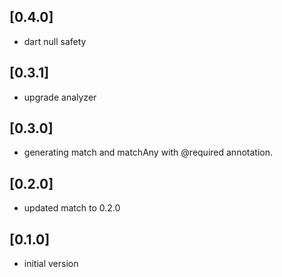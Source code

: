 ## [0.4.0]

- dart null safety

## [0.3.1]

- upgrade analyzer

## [0.3.0]

- generating match and matchAny with @required annotation.

## [0.2.0]

- updated match to 0.2.0

## [0.1.0]

- initial version
